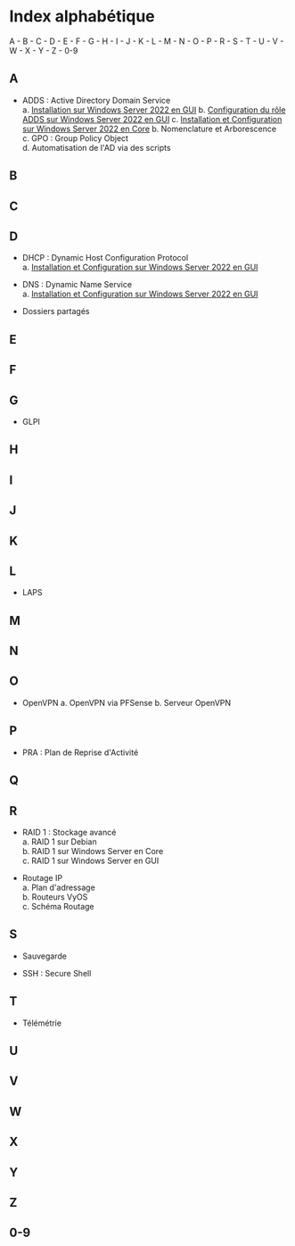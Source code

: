# Index alphabétique

A - B - C - D - E - F - G - H - I - J - K - L - M - N - O - P - R - S - T - U - V - W - X - Y - Z - 0-9

## A

* ADDS : Active Directory Domain Service  
    a. [Installation sur Windows Server 2022 en GUI](/S09/annex/ADDS_WinServGUI.md)
    b. [Configuration du rôle ADDS sur Windows Server 2022 en GUI](/S10/annex/ADDS_Conf_WinServGUI.md)
    c. [Installation et Configuration sur Windows Server 2022 en Core](/S10/annex/ADDS_WinServCore.md)
    b. Nomenclature et Arborescence  
    c. GPO : Group Policy Object  
    d. Automatisation de l'AD via des scripts  

## B

## C

## D

* DHCP : Dynamic Host Configuration Protocol  
    a. [Installation et Configuration sur Windows Server 2022 en GUI](/S09/annex/DHCP_WinServGUI.md)

* DNS : Dynamic Name Service  
    a. [Installation et Configuration sur Windows Server 2022 en GUI](/S09/annex/DNS_WinServGUI.md)

* Dossiers partagés

## E

## F

## G

* GLPI

## H

## I

## J

## K

## L

* LAPS

## M

## N

## O

* OpenVPN
    a. OpenVPN via PFSense
    b. Serveur OpenVPN

## P

* PRA : Plan de Reprise d'Activité

## Q

## R

* RAID 1 : Stockage avancé  
    a. RAID 1 sur Debian  
    b. RAID 1 sur Windows Server en Core  
    c. RAID 1 sur Windows Server en GUI  

* Routage IP  
    a. Plan d'adressage  
    b. Routeurs VyOS  
    c. Schéma Routage  

## S

* Sauvegarde 

* SSH : Secure Shell

## T

* Télémétrie

## U

## V

## W

## X

## Y

## Z

## 0-9